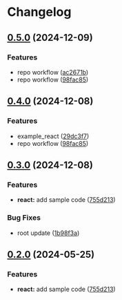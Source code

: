 # Changelog

## [0.5.0](https://github.com/safizn/release-please-monorepo-example-forked/compare/hello-react@v0.4.0...hello-react@v0.5.0) (2024-12-09)


### Features

* repo workflow ([ac2671b](https://github.com/safizn/release-please-monorepo-example-forked/commit/ac2671bd756ced191ef9340e07f27755633e6b40))
* repo workflow ([98fac85](https://github.com/safizn/release-please-monorepo-example-forked/commit/98fac85ffe57b398a0a96a78f09e23a426bab4f5))

## [0.4.0](https://github.com/safizn/release-please-monorepo-example-forked/compare/hello-react@v0.3.0...hello-react@v0.4.0) (2024-12-08)


### Features

* example_react ([29dc3f7](https://github.com/safizn/release-please-monorepo-example-forked/commit/29dc3f75ced7c11161ceb3ac1de95bc8f68e0e68))
* repo workflow ([98fac85](https://github.com/safizn/release-please-monorepo-example-forked/commit/98fac85ffe57b398a0a96a78f09e23a426bab4f5))

## [0.3.0](https://github.com/safizn/release-please-monorepo-example-forked/compare/hello-react-v0.2.0...hello-react@v0.3.0) (2024-12-08)


### Features

* **react:** add sample code ([755d213](https://github.com/safizn/release-please-monorepo-example-forked/commit/755d2133dde08b8e1aeb2012256ee58b934fc346))


### Bug Fixes

* root update ([1b98f3a](https://github.com/safizn/release-please-monorepo-example-forked/commit/1b98f3a641a0fb41d41e71d8c0be204043bf2112))

## [0.2.0](https://github.com/amarjanica/release-please-monorepo-example/compare/hello-react-v0.1.0...hello-react@v0.2.0) (2024-05-25)


### Features

* **react:** add sample code ([755d213](https://github.com/amarjanica/release-please-monorepo-example/commit/755d2133dde08b8e1aeb2012256ee58b934fc346))
